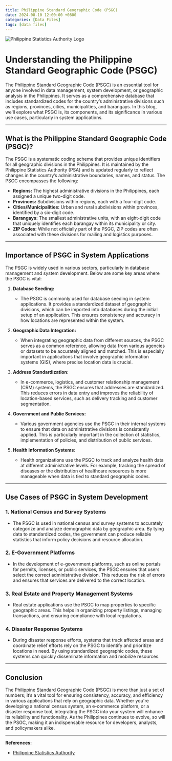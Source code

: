 ```yaml
---
title: Philippine Standard Geographic Code (PSGC)
date: 2024-08-10 12:00:00 +0800
categories: [Data Files]
tags: [data files]
---
```


![Philippine Statistics Authority Logo](https://upload.wikimedia.org/wikipedia/commons/thumb/9/97/PSA_%28Philippines%29.svg/1200px-PSA_%28Philippines%29.svg.png)

# Understanding the Philippine Standard Geographic Code (PSGC)

The Philippine Standard Geographic Code (PSGC) is an essential tool for anyone involved in data management, system development, or geographic analysis in the Philippines. It serves as a comprehensive database that includes standardized codes for the country’s administrative divisions such as regions, provinces, cities, municipalities, and barangays. In this blog, we'll explore what PSGC is, its components, and its significance in various use cases, particularly in system applications.

---

## What is the Philippine Standard Geographic Code (PSGC)?

The PSGC is a systematic coding scheme that provides unique identifiers for all geographic divisions in the Philippines. It is maintained by the Philippine Statistics Authority (PSA) and is updated regularly to reflect changes in the country’s administrative boundaries, names, and status. The PSGC encompasses the following:

- **Regions:** The highest administrative divisions in the Philippines, each assigned a unique two-digit code.
- **Provinces:** Subdivisions within regions, each with a four-digit code.
- **Cities/Municipalities:** Urban and rural subdivisions within provinces, identified by a six-digit code.
- **Barangays:** The smallest administrative units, with an eight-digit code that uniquely identifies each barangay within its municipality or city.
- **ZIP Codes:** While not officially part of the PSGC, ZIP codes are often associated with these divisions for mailing and logistics purposes.

---

## Importance of PSGC in System Applications

The PSGC is widely used in various sectors, particularly in database management and system development. Below are some key areas where the PSGC is vital:

1. **Database Seeding:**
   - The PSGC is commonly used for database seeding in system applications. It provides a standardized dataset of geographic divisions, which can be imported into databases during the initial setup of an application. This ensures consistency and accuracy in how locations are represented within the system.

2. **Geographic Data Integration:**
   - When integrating geographic data from different sources, the PSGC serves as a common reference, allowing data from various agencies or datasets to be accurately aligned and matched. This is especially important in applications that involve geographic information systems (GIS), where precise location data is crucial.

3. **Address Standardization:**
   - In e-commerce, logistics, and customer relationship management (CRM) systems, the PSGC ensures that addresses are standardized. This reduces errors in data entry and improves the reliability of location-based services, such as delivery tracking and customer segmentation.

4. **Government and Public Services:**
   - Various government agencies use the PSGC in their internal systems to ensure that data on administrative divisions is consistently applied. This is particularly important in the collection of statistics, implementation of policies, and distribution of public services.

5. **Health Information Systems:**
   - Health organizations use the PSGC to track and analyze health data at different administrative levels. For example, tracking the spread of diseases or the distribution of healthcare resources is more manageable when data is tied to standard geographic codes.

---

## Use Cases of PSGC in System Development

### 1. National Census and Survey Systems
   - The PSGC is used in national census and survey systems to accurately categorize and analyze demographic data by geographic area. By tying data to standardized codes, the government can produce reliable statistics that inform policy decisions and resource allocation.

### 2. E-Government Platforms
   - In the development of e-government platforms, such as online portals for permits, licenses, or public services, the PSGC ensures that users select the correct administrative division. This reduces the risk of errors and ensures that services are delivered to the correct location.

### 3. Real Estate and Property Management Systems
   - Real estate applications use the PSGC to map properties to specific geographic areas. This helps in organizing property listings, managing transactions, and ensuring compliance with local regulations.

### 4. Disaster Response Systems
   - During disaster response efforts, systems that track affected areas and coordinate relief efforts rely on the PSGC to identify and prioritize locations in need. By using standardized geographic codes, these systems can quickly disseminate information and mobilize resources.

---

## Conclusion

The Philippine Standard Geographic Code (PSGC) is more than just a set of numbers; it’s a vital tool for ensuring consistency, accuracy, and efficiency in various applications that rely on geographic data. Whether you're developing a national census system, an e-commerce platform, or a disaster response tool, integrating the PSGC into your system will enhance its reliability and functionality. As the Philippines continues to evolve, so will the PSGC, making it an indispensable resource for developers, analysts, and policymakers alike.

---

**References:**
- [Philippine Statistics Authority](https://psa.gov.ph/classification/psgc)

